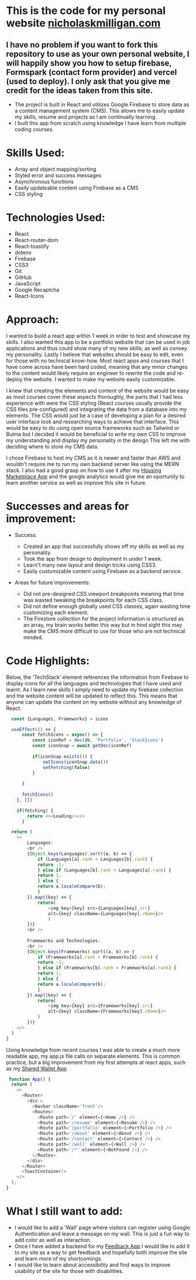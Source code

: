 # This is the code for my personal website [nicholaskmilligan.com](https://www.nicholaskmilligan.com)
## I have no problem if you want to fork this repository to use as your own personal website, I will happily show you how to setup firebase, Formspark (contact form provider) and vercel (used to deploy). I only ask that you give me credit for the ideas taken from this site.

- The project is built in React and utilizes Google Firebase to store data as a content management system (CMS). This allows me to easily update my skills, resume and projects as I am continually learning.
- I built this app from scratch using knowledge I have learn from multiple coding courses.

# Skills Used:
  - Array and object mapping/sorting 
  - Styled error and success messages  
  - Asynchronous functions
  - Easily updateable content using Firebase as a CMS
  - CSS styling

# Technologies Used:
* React
* React-router-dom
* React-toastify
* dotenv
* Firebase
* CSS3
* Git
* GitHub
* JavaScript
* Google Recaptcha
* React-Icons

# Approach:
I wanted to build a react app within 1 week in order to test and showcase my skills. I also wanted this app to be a portfolio website that can be used in job applications and thus could show many of my new skills; as well as convey my personality. Lastly I believe that websites should be easy to edit, even for those with no technical know-how. Most react apps and courses that I have come across have been hard coded, meaning that any minor changes to the content would likely require an engineer to rewrite the code and re-deploy the website. I wanted to make my website easily customizable.

I knew that creating the elements and content of the website would be easy as most courses cover these aspects thoroughly, the parts that I had less experience with were the CSS styling (React courses usually provide the CSS files pre-configured) and integrating the data from a database into my elements. The CSS would just be a case of developing a plan for a desired user interface look and researching ways to achieve that interface. This would be easy to do using open source frameworks such as Tailwind or Bulma but I decided it would be beneficial to write my own CSS to improve my understanding and display my personality in the design This left me with deciding where to store my CMS data.

I chose Firebase to host my CMS as it is newer and faster than AWS and wouldn't require me to run my own backend server like using the MERN stack. I also had a good grasp on how to use it after my [Housing Marketplace App](https://github.com/NicMilli/housing-marketplace) and the google analytics would give me an oportunity to learn another service as well as improve this site in future.

# Successes and areas for improvement:
* Success:
  * Created an app that successfully shows off my skills as well as my personality.
  * Took the app from design to deployment in under 1 week.
  * Learn't many new layout and design tricks using CSS3.
  * Easily customizable content using Firebase as a backend service.

* Areas for future improvements:
  * Did not pre-designed CSS viewport breakpoints meaning that time was wasted tweaking the breakpoints for each CSS class.
  * Did not define enough globally used CSS classes, again wasting time customizing each element.
  * The Firestore collection for the project information is structured as an array, my brain works better this way but in hind sight this may make the CMS more difficult to use for those who are not technical minded.
 
# Code Highlights:

Below, the 'TechStack' element references the information from Firebase to display icons for all the languages and technologies that I have used and learnt. As I learn new skills I simply need to update my firebase collection and the website content will be updated to reflect this. This means that anyone can update the content on my website without any knowledge of React.

```javascript TechStack Element
  const {Languages, Frameworks} = icons

  useEffect(() => {
      const fetchIcons = async() => {
          const iconRef = doc(db, 'Portfolio', 'StackIcons')
          const iconSnap = await getDoc(iconRef)
    
          if(iconSnap.exists()) {
              setIcons(iconSnap.data())
              setFetching(false)
          }
          
      }
    
      fetchIcons()
    }, [])

    if(fetching) {
        return <><Loading/></>
      }

  return (
    <>
        Languages:
        <br />
        {Object.keys(Languages).sort((a, b) => {
            if (Languages[a].rank < Languages[b].rank) {
            return -1;
            } else if (Languages[b].rank < Languages[a].rank) {
            return 1;
            } else {
            return a.localeCompare(b);
            }
        }).map((key) => {
            return(
                <img key={key} src={Languages[key].src} 
                alt={key} className={Languages[key].cName}/>
                )
        })}
        <br />
       
        Frameworks and Technologies:
        <br />
        {Object.keys(Frameworks).sort((a, b) => {
            if (Frameworks[a].rank < Frameworks[b].rank) {
            return -1;
            } else if (Frameworks[b].rank < Frameworks[a].rank) {
            return 1;
            } else {
            return a.localeCompare(b);
            }
        }).map((key) => {
            return(
                <img key={key} src={Frameworks[key].src} 
                alt={key} className={Frameworks[key].cName}/>
            )
        })}
    </>
  )
}
```

Using knowledge from recent courses I was able to create a much more readable app, my app.js file calls on separate elements. This is common practice, but a big improvement from my first attempts at react apps, such as my [Shared Wallet App](https://github.com/NicMilli/SharedWallet)

```javascript App.js
 function App() {
  return (
    <>
      <Router>
        <div >
          <Navbar className='front'/>
          <Routes>
            <Route path='/' element={<Home />} />
            <Route path='/resume' element={<Resume />} />
            <Route path='/portfolio' element={<Portfolio />} />
            <Route path='/about' element={<About />} />
            <Route path='/contact' element={<Contact />} />
            <Route path='/wall' element={<Wall />} />
            <Route path='/*' element={<NotFound />} />
          </Routes>
        </div>
      </Router>
      <ToastContainer/> 
    </>
  );
}
```

# What I still want to add:
* I would like to add a 'Wall' page where visitors can register using Google Authentication and leave a message on my wall. This is just a fun way to add color as well as interaction.
* Once I have added a backend for my [Feedback App](https://github.com/NicMilli/feedback-app) I would like to add it to my site as a way to get feedback and hopefully both improve the site and learn more of my shortcomings.
* I would like to learn about accessibility and find ways to improve usability of the site for those with disabilities.

